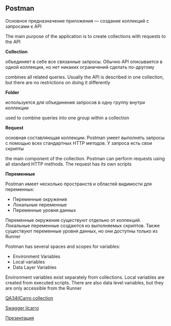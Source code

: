 ## Postman
Основное предназначение приложения — создание коллекций с запросами к API

The main purpose of the application is to create collections with requests to the API

**Collection**

объединяет в себе все связанные запросы. Обычно API описывается в одной коллекции, но нет никаких ограничений сделать по-другому

combines all related queries. Usually the API is described in one collection, but there are no restrictions on doing it differently

**Folder**

используется для объединения запросов в одну группу внутри коллекции

used to combine queries into one group within a collection

**Request**

основная составляющая коллекции. Postman умеет выполнять запросы с помощью всех стандартных HTTP методов. У запроса есть свои скрипты

the main component of the collection. Postman can perform requests using all standard HTTP methods. The request has its own scripts

**Переменные**

Postman имеет несколько пространств и областей видимости для переменных:

- Переменные окружения
- Локальные переменные
- Переменные уровня данных

Переменные окружения существуют отдельно от коллекций. Локальные переменные создаются из выполняемых скриптов. Также существуют переменные уровня данных, но они доступны только из Runner

Postman has several spaces and scopes for variables:

- Environment Variables
- Local variables
- Data Layer Variables

Environment variables exist separately from collections. Local variables are created from executed scripts. There are also data level variables, but they are only accessible from the Runner

[QA34ilCarro collection](https://api.postman.com/collections/8263422-3463a92c-afc1-4f88-9679-7b9dcd7529e2?access_key=PMAT-01HW7VZGA6CEA05PGBEG2DKS7P)

[Swagger ilcarro](https://ilcarro-backend.herokuapp.com/swagger-ui/index.html#/)

[Презентация](https://docs.google.com/presentation/d/1MQScNG0ov11tGNFSFt5mDV-Gp5f-pQF8iiHMPTzBClk/edit?usp=share_link)